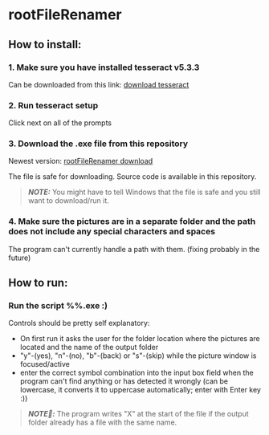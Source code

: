 # rootFileRenamer

## How to install:

### 1. Make sure you have installed tesseract v5.3.3
Can be downloaded from this link: [download tesseract](https://digi.bib.uni-mannheim.de/tesseract/tesseract-ocr-w64-setup-5.3.3.20231005.exe) <!--{:target="_blank"}-->

### 2. Run tesseract setup
Click next on all of the prompts

### 3. Download the .exe file from **this repository**

Newest version:
[rootFileRenamer download](https://github.com/Rxsengxn/rootFileRenamer/blob/main/rootFileRenamer_v2.exe)

<!---
[//]: # (~~[link to the file in drive](https://drive.google.com/file/d/1Bng2jYmbb5rFycDoCGr7fWBjbaGMldYA/view?usp=sharing)~~)
-->

The file is safe for downloading.
Source code is available in this repository.
> **_NOTE:_** You might have to tell Windows that the file is safe and you still want to download/run it.

### 4. Make sure the pictures are in a separate folder and the path does not include any special characters and spaces
The program can't currently handle a path with them. (fixing probably in the future)

## How to run:

### Run the script %%.exe :)
Controls should be pretty self explanatory:
- On first run it asks the user for the folder location where the pictures are located and the name of the output folder
- "y"-(yes), "n"-(no), "b"-(back) or "s"-(skip) while the picture window is focused/active
- enter the correct symbol combination into the input box field when the program can't find anything or has detected it wrongly
(can be lowercase, it converts it to uppercase automatically; enter with Enter key :))
> **_NOTE📝:_**  The program writes "X" at the start of the file if the output folder already has a file with the same name.
